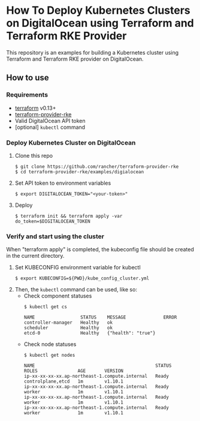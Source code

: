 # How To Deploy Kubernetes Clusters on DigitalOcean using Terraform and Terraform RKE Provider

This repository is an examples for building a Kubernetes cluster using Terraform and Terraform RKE provider on DigitalOcean.

## How to use

### Requirements

- [terraform](https://terraform.io) v0.13+
- [terraform-provider-rke](https://github.com/rancher/terraform-provider-rke)
- Valid DigitalOcean API token
- [optional] `kubectl` command

### Deploy Kubernetes Cluster on DigitalOcean

1.  Clone this repo
    ```console
    $ git clone https://github.com/rancher/terraform-provider-rke
    $ cd terraform-provider-rke/examples/digialocean
    ```
2.  Set API token to environment variables
    ```console
    $ export DIGITALOCEAN_TOKEN="<your-token>"
    ```
3.  Deploy
    ```console
    $ terraform init && terraform apply -var do_token=$DIGITALOCEAN_TOKEN
    ```

### Verify and start using the cluster

When "terraform apply" is completed, the kubeconfig file should be created in the current directory.

1.  Set KUBECONFIG environment variable for kubectl 
    ```console
    $ export KUBECONFIG=${PWD}/kube_config_cluster.yml
    ```
2.  Then, the `kubectl` command can be used, like so:
    -   Check component statuses
        ```console
        $ kubectl get cs

        NAME                 STATUS    MESSAGE              ERROR
        controller-manager   Healthy   ok                   
        scheduler            Healthy   ok                   
        etcd-0               Healthy   {"health": "true"}  
        ```
    -   Check node statuses
        ```console
        $ kubectl get nodes

        NAME                                             STATUS    ROLES               AGE       VERSION
        ip-xx-xx-xx-xx.ap-northeast-1.compute.internal   Ready     controlplane,etcd   1m        v1.10.1
        ip-xx-xx-xx-xx.ap-northeast-1.compute.internal   Ready     worker              1m        v1.10.1
        ip-xx-xx-xx-xx.ap-northeast-1.compute.internal   Ready     worker              1m        v1.10.1
        ip-xx-xx-xx-xx.ap-northeast-1.compute.internal   Ready     worker              1m        v1.10.1
        ```
